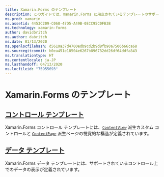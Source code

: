 ```yaml
---
title: Xamarin.Forms のテンプレート
description: このガイドでは、Xamarin.Forms に用意されているテンプレートのサポートを使用する方法について説明します。 このサポートには、カスタム コントロールとカスタム ページの視覚的な構造を定義するコントロール テンプレートと、サポートされているコントロールのデータの表示を定義するデータ テンプレートが含まれます。
ms.prod: xamarin
ms.assetid: 4453C209-C068-47D5-A49B-0ECC95C0FB3B
ms.technology: xamarin-forms
author: davidbritch
ms.author: dabritch
ms.date: 01/13/2020
ms.openlocfilehash: d5610a37d4700edb9cd2b9d8fb90a7506b66ca68
ms.sourcegitcommit: b0ea451e18504e6267b896732dd26df64ddfa843
ms.translationtype: HT
ms.contentlocale: ja-JP
ms.lasthandoff: 04/13/2020
ms.locfileid: "75955693"
---
```

# <a name="xamarinforms-templates"></a>Xamarin.Forms のテンプレート

## <a name="control-templates"></a>[コントロール テンプレート](control-template.md)

Xamarin.Forms コントロール テンプレートには、[`ContentView`](xref:Xamarin.Forms.ContentView) 派生カスタム コントロールと [`ContentPage`](xref:Xamarin.Forms.ContentPage) 派生ページの視覚的な構造が定義されています。

## <a name="data-templates"></a>[データ テンプレート](data-templates/index.md)

Xamarin.Forms データ テンプレートには、サポートされているコントロール上でのデータの表示が定義されています。
